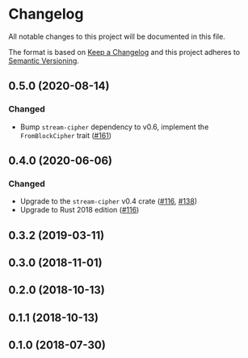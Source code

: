 # Changelog

All notable changes to this project will be documented in this file.

The format is based on [Keep a Changelog](https://keepachangelog.com/en/1.0.0/)
and this project adheres to [Semantic Versioning](https://semver.org/spec/v2.0.0.html).

## 0.5.0 (2020-08-14)
### Changed
- Bump `stream-cipher` dependency to v0.6, implement the `FromBlockCipher` trait ([#161])

[#161]: https://github.com/RustCrypto/stream-ciphers/pull/161

## 0.4.0 (2020-06-06)
### Changed
- Upgrade to the `stream-cipher` v0.4 crate ([#116], [#138])
- Upgrade to Rust 2018 edition ([#116])

[#138]: https://github.com/RustCrypto/stream-ciphers/pull/138
[#116]: https://github.com/RustCrypto/stream-ciphers/pull/121

## 0.3.2 (2019-03-11)

## 0.3.0 (2018-11-01)

## 0.2.0 (2018-10-13)

## 0.1.1 (2018-10-13)

## 0.1.0 (2018-07-30)

